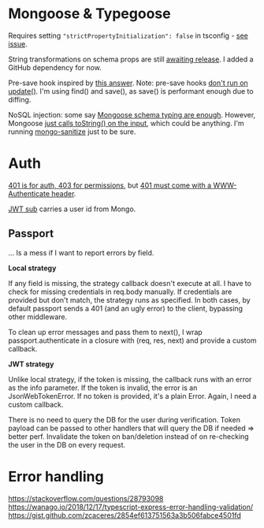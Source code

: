# Mongoose & Typegoose

Requires setting `"strictPropertyInitialization": false` in tsconfig - [see issue](https://github.com/szokodiakos/typegoose/issues/210).

String transformations on schema props are still [awaiting release](https://github.com/szokodiakos/typegoose/commit/714135b01320e0c030113493914340af57962f10). I added a GitHub dependency for now.

Pre-save hook inspired by [this answer](https://stackoverflow.com/a/53431995).
Note: pre-save hooks [don't run on update()](https://mongoosejs.com/docs/middleware.html#notes). I'm using find() and save(), as save() is performant enough due to diffing.

NoSQL injection: some say [Mongoose schema typing are enough](https://zanon.io/posts/nosql-injection-in-mongodb). However, Mongoose [just calls toString() on the input](https://mongoosejs.com/docs/schematypes.html#usage-notes), which could be anything. I'm running [mongo-sanitize](https://www.npmjs.com/package/mongo-sanitize) just to be sure.

# Auth

[401 is for auth, 403 for permissions](https://stackoverflow.com/questions/50143518), but [401 must come with a WWW-Authenticate header](https://stackoverflow.com/questions/48408530).

[JWT sub](https://tools.ietf.org/html/rfc7519#section-4.1.2) carries a user id from Mongo.

## Passport
... Is a mess if I want to report errors by field.

__Local strategy__

If any field is missing, the strategy callback doesn't execute at all. I have to check for missing credentials in req.body manually.
If credentials are provided but don't match, the strategy runs as specified.
In both cases, by default passport sends a 401 (and an ugly error) to the client, bypassing other middleware.

To clean up error messages and pass them to next(), I wrap passport.authenticate in a closure with (req, res, next) and provide a custom callback.

__JWT strategy__

Unlike local strategy, if the token is missing, the callback runs with an error as the info parameter. If the token is invalid, the error is an JsonWebTokenError. If no token is provided, it's a plain Error. Again, I need a custom callback.

There is no need to query the DB for the user during verification. Token payload can be passed to other handlers that will query the DB if needed => better perf. Invalidate the token on ban/deletion instead of on re-checking the user in the DB on every request.

# Error handling

https://stackoverflow.com/questions/28793098
https://wanago.io/2018/12/17/typescript-express-error-handling-validation/
https://gist.github.com/zcaceres/2854ef613751563a3b506fabce4501fd